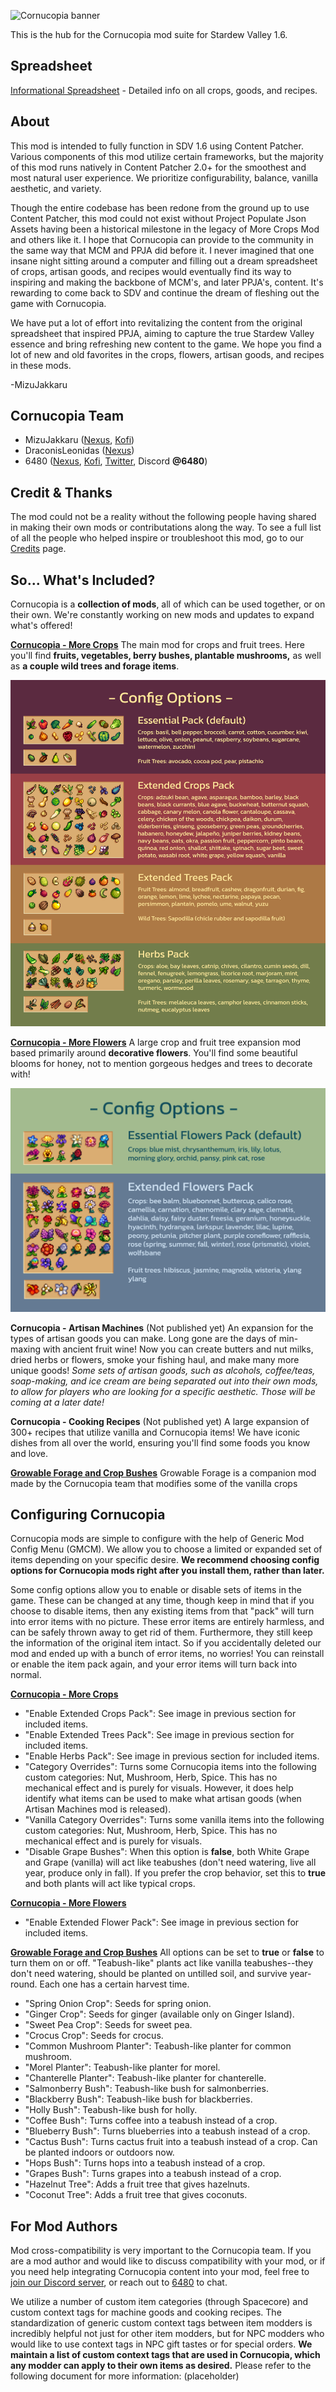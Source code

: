 ![Cornucopia banner](https://i.imgur.com/xeREF8V.png)

This is the hub for the Cornucopia mod suite for Stardew Valley 1.6.

## Spreadsheet
[Informational Spreadsheet](https://docs.google.com/spreadsheets/d/1uI14bL1yzDceOXVzhetJ5IeDYcrU0YgvzFUF-yKrxoM/edit?usp=sharing) - Detailed info on all crops, goods, and recipes.

## About
This mod is intended to fully function in SDV 1.6 using Content Patcher. Various components of this mod utilize certain frameworks, but the majority of this mod runs natively in Content Patcher 2.0+ for the smoothest and most natural user experience. We prioritize configurability, balance, vanilla aesthetic, and variety.

Though the entire codebase has been redone from the ground up to use Content Patcher, this mod could not exist without Project Populate Json Assets having been a historical milestone in the legacy of More Crops Mod and others like it. I hope that Cornucopia can provide to the community in the same way that MCM and PPJA did before it. I never imagined that one insane night sitting around a computer and filling out a dream spreadsheet of crops, artisan goods, and recipes would eventually find its way to inspiring and making the backbone of MCM's, and later PPJA's, content. It's rewarding to come back to SDV and continue the dream of fleshing out the game with Cornucopia.

We have put a lot of effort into revitalizing the content from the original spreadsheet that inspired PPJA, aiming to capture the true Stardew Valley essence and bring refreshing new content to the game. We hope you find a lot of new and old favorites in the crops, flowers, artisan goods, and recipes in these mods.

-MizuJakkaru

## Cornucopia Team
* MizuJakkaru ([Nexus](https://www.nexusmods.com/stardewvalley/users/2821799), [Kofi](https://ko-fi.com/mizujakkaru))
* DraconisLeonidas ([Nexus](https://www.nexusmods.com/stardewvalley/users/158706123))
* 6480 ([Nexus](https://www.nexusmods.com/users/55537262), [Kofi](https://ko-fi.com/6480k), [Twitter](https://twitter.com/6480n), Discord **@6480**)

## Credit & Thanks
The mod could not be a reality without the following people having shared in making their own mods or contributations along the way. To see a full list of all the people who helped inspire or troubleshoot this mod, go to our [Credits](https://github.com/MizuJakkaru/Cornucopia/blob/main/CREDITS.md) page.

## So... What's Included?
Cornucopia is a **collection of mods**, all of which can be used together, or on their own. We're constantly working on new mods and updates to expand what's offered!

[**Cornucopia - More Crops**](https://www.nexusmods.com/stardewvalley/mods/19508) The main mod for crops and fruit trees. Here you'll find **fruits, vegetables, berry bushes, plantable mushrooms,** as well as **a couple wild trees and forage items**.

![A list of items included in More Crops](https://raw.githubusercontent.com/MizuJakkaru/Cornucopia/main/%5BCP%5D%20Cornucopia%20More%20Crops/config%20options.png)

[**Cornucopia - More Flowers**](https://www.nexusmods.com/stardewvalley/mods/20290) A large crop and fruit tree expansion mod based primarily around **decorative flowers**. You'll find some beautiful blooms for honey, not to mention gorgeous hedges and trees to decorate with!

![A list of items included in More Crops](https://raw.githubusercontent.com/MizuJakkaru/Cornucopia/main/%5BCP%5D%20Cornucopia%20More%20Flowers/config%20options.png)

**Cornucopia - Artisan Machines** \(Not published yet\) An expansion for the types of artisan goods you can make. Long gone are the days of min-maxing with ancient fruit wine! Now you can create butters and nut milks, dried herbs or flowers, smoke your fishing haul, and make many more unique goods!
*Some sets of artisan goods, such as alcohols, coffee/teas, soap-making, and ice cream are being separated out into their own mods, to allow for players who are looking for a specific aesthetic. Those will be coming at a later date!*

**Cornucopia - Cooking Recipes** \(Not published yet\) A large expansion of 300+ recipes that utilize vanilla and Cornucopia items! We have iconic dishes from all over the world, ensuring you'll find some foods you know and love.

[**Growable Forage and Crop Bushes**](https://www.nexusmods.com/stardewvalley/mods/20340) Growable Forage is a companion mod made by the Cornucopia team that modifies some of the vanilla crops 

## Configuring Cornucopia
Cornucopia mods are simple to configure with the help of Generic Mod Config Menu (GMCM). We allow you to choose a limited or expanded set of items depending on your specific desire. **We recommend choosing config options for Cornucopia mods right after you install them, rather than later.**

Some config options allow you to enable or disable sets of items in the game. These can be changed at any time, though keep in mind that if you choose to disable items, then any existing items from that "pack" will turn into error items with no picture. These error items are entirely harmless, and can be safely thrown away to get rid of them. Furthermore, they still keep the information of the original item intact. So if you accidentally deleted our mod and ended up with a bunch of error items, no worries! You can reinstall or enable the item pack again, and your error items will turn back into normal.

[**Cornucopia - More Crops**](https://www.nexusmods.com/stardewvalley/mods/19508)
* "Enable Extended Crops Pack": See image in previous section for included items.
* "Enable Extended Trees Pack": See image in previous section for included items.
* "Enable Herbs Pack": See image in previous section for included items.
* "Category Overrides": Turns some Cornucopia items into the following custom categories: Nut, Mushroom, Herb, Spice. This has no mechanical effect and is purely for visuals. However, it does help identify what items can be used to make what artisan goods (when Artisan Machines mod is released).
* "Vanilla Category Overrides": Turns some vanilla items into the following custom categories: Nut, Mushroom, Herb, Spice. This has no mechanical effect and is purely for visuals.
* "Disable Grape Bushes": When this option is **false**, both White Grape and Grape (vanilla) will act like teabushes (don't need watering, live all year, produce only in fall). If you prefer the crop behavior, set this to **true** and both plants will act like typical crops.

[**Cornucopia - More Flowers**](https://www.nexusmods.com/stardewvalley/mods/20290)
* "Enable Extended Flower Pack": See image in previous section for included items.

[**Growable Forage and Crop Bushes**](https://www.nexusmods.com/stardewvalley/mods/20340)
All options can be set to **true** or **false** to turn them on or off. "Teabush-like" plants act like vanilla teabushes--they don't need watering, should be planted on untilled soil, and survive year-round. Each one has a certain harvest time.
* "Spring Onion Crop": Seeds for spring onion.
* "Ginger Crop": Seeds for ginger (available only on Ginger Island).
* "Sweet Pea Crop": Seeds for sweet pea.
* "Crocus Crop": Seeds for crocus.
* "Common Mushroom Planter": Teabush-like planter for common mushroom.
* "Morel Planter": Teabush-like planter for morel.
* "Chanterelle Planter": Teabush-like planter for chanterelle.
* "Salmonberry Bush": Teabush-like bush for salmonberries.
* "Blackberry Bush": Teabush-like bush for blackberries.
* "Holly Bush": Teabush-like bush for holly.
* "Coffee Bush": Turns coffee into a teabush instead of a crop.
* "Blueberry Bush": Turns blueberries into a teabush instead of a crop.
* "Cactus Bush": Turns cactus fruit into a teabush instead of a crop. Can be planted indoors or outdoors now.
* "Hops Bush": Turns hops into a teabush instead of a crop.
* "Grapes Bush": Turns grapes into a teabush instead of a crop.
* "Hazelnut Tree": Adds a fruit tree that gives hazelnuts.
* "Coconut Tree": Adds a fruit tree that gives coconuts.

## For Mod Authors
Mod cross-compatibility is very important to the Cornucopia team. If you are a mod author and would like to discuss compatibility with your mod, or if you need help integrating Cornucopia content into your mod, feel free to [join our Discord server](https://discord.gg/qEMWVcNPxe), or reach out to [6480](https://www.nexusmods.com/users/55537262) to chat.

We utilize a number of custom item categories (through Spacecore) and custom context tags for machine goods and cooking recipes. The standardization of generic custom context tags between item modders is incredibly helpful not just for other item modders, but for NPC modders who would like to use context tags in NPC gift tastes or for special orders. **We maintain a list of custom context tags that are used in Cornucopia, which any modder can apply to their own items as desired.** Please refer to the following document for more information: (placeholder)
